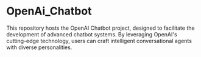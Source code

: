 # OpenAi_Chatbot
 This repository hosts the OpenAI Chatbot project, designed to facilitate the development of advanced chatbot systems. By leveraging OpenAI's cutting-edge technology, users can craft intelligent conversational agents with diverse personalities.
